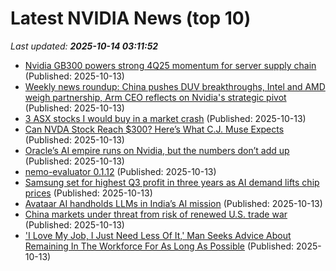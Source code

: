 # Latest NVIDIA News (top 10)
_Last updated: **2025-10-14 03:11:52**_

- [Nvidia GB300 powers strong 4Q25 momentum for server supply chain](https://www.digitimes.com/news/a20251013PD202/nvidia-ai-server-supply-chain-chassis-revenue.html) (Published: 2025-10-13)
- [Weekly news roundup: China pushes DUV breakthroughs, Intel and AMD weigh partnership, Arm CEO reflects on Nvidia's strategic pivot](https://www.digitimes.com/news/a20251013VL200/digitimes-asia-weekly-news-roundup-nvidia-intel-amd-arizona.html) (Published: 2025-10-13)
- [3 ASX stocks I would buy in a market crash](https://www.fool.com.au/2025/10/13/3-asx-stocks-i-would-buy-in-a-market-crash/) (Published: 2025-10-13)
- [Can NVDA Stock Reach $300? Here’s What C.J. Muse Expects](https://biztoc.com/x/d5bb1da4693b0f77) (Published: 2025-10-13)
- [Oracle’s AI empire runs on Nvidia, but the numbers don’t add up](https://biztoc.com/x/7c73d06c136e4cd6) (Published: 2025-10-13)
- [nemo-evaluator 0.1.12](https://pypi.org/project/nemo-evaluator/0.1.12/) (Published: 2025-10-13)
- [Samsung set for highest Q3 profit in three years as AI demand lifts chip prices](https://economictimes.indiatimes.com/news/international/business/samsung-set-for-highest-q3-profit-in-three-years-as-ai-demand-lifts-chip-prices/articleshow/124515020.cms) (Published: 2025-10-13)
- [Avataar AI handholds LLMs in India’s AI mission](https://www.thehindubusinessline.com/specials/emerging-entrepreneurs/avataar-ai-handholds-llms-in-indias-ai-mission/article70152211.ece) (Published: 2025-10-13)
- [China markets under threat from risk of renewed U.S. trade war](https://www.japantimes.co.jp/business/2025/10/13/markets/china-markets-us-trade-war/) (Published: 2025-10-13)
- ['I Love My Job, I Just Need Less Of It,' Man Seeks Advice About Remaining In The Workforce For As Long As Possible](https://finance.yahoo.com/news/love-job-just-less-man-000204868.html) (Published: 2025-10-13)
